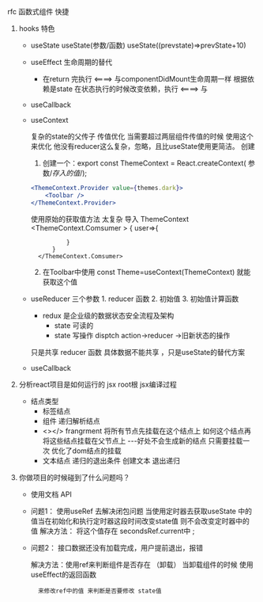 

rfc 函数式组件 快捷
1. hooks 特色

    - useState
        useState(参数/函数)
        useState((prevstate)=>prevState+10)
    - useEffect
        生命周期的替代
        - 在return 完执行 <====> 与componentDidMount生命周期一样
        根据依赖是state 在状态执行的时候改变依赖，执行 <====> 与
    - useCallback

    - useContext 

        复杂的state的父传子 传值优化
        当需要超过两层组件传值的时候 使用这个来优化  他没有reducer这么复杂，忽略，且比useState使用更简洁。
        创建 
        1. 创建一个：export const ThemeContext = React.createContext( 参数/*存入的值*/);
        ```jsx
        <ThemeContext.Provider value={themes.dark}>
            <Toolbar />
        </ThemeContext.Provider>
        ``` 
        使用原始的获取值方法 太复杂
            导入 ThemeContext
            <ThemeContext.Comsumer >
                {
                    user=>{

                    }
                }
            </ThemeContext.Comsumer>
        2. 在Toolbar中使用 const Theme=useContext(ThemeContext) 就能获取这个值
    - useReducer
        三个参数 1. reducer 函数 2. 初始值 3. 初始值计算函数

        - redux 是企业级的数据状态安全流程及架构
            - state 可读的
            - state 写操作 disptch action->reducer ->旧新状态的操作
            
        只是共享 reducer 函数 具体数据不能共享  ，只是useState的替代方案


    - useCallback

    

      

4. 分析react项目是如何运行的
    jsx
    root根
    jsx编译过程
    - 结点类型
      - 标签结点
      - 组件 递归解析结点
      - <></> frangrment 将所有节点先挂载在这个结点上 如何这个结点再将这些结点挂载在父节点上 ---好处不会生成新的结点 只需要挂载一次 优化了dom结点的挂载
      - 文本结点 递归的退出条件 创建文本 退出递归 


5. 你做项目的时候碰到了什么问题吗？
    - 使用文档 API
    - 问题1： 使用useRef 去解决闭包问题
            当使用定时器去获取useState 中的值当在初始化和执行定时器这段时间改变state值 则不会改变定时器中的值 
        解决方法： 将这个值存在 secondsRef.current中 ;
    - 问题2： 接口数据还没有加载完成，用户提前退出，报错

        解决方法：使用ref来判断组件是否存在 （卸载）
            当卸载组件的时候 使用useEffect的返回函数 
            
            来修改ref中的值 来判断是否要修改 state值